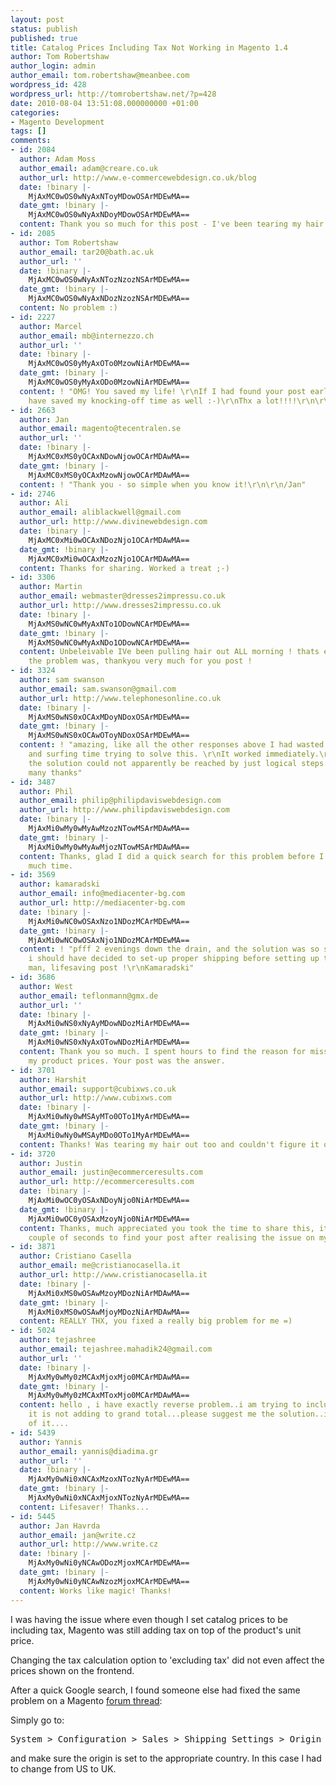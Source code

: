 ```yaml
---
layout: post
status: publish
published: true
title: Catalog Prices Including Tax Not Working in Magento 1.4
author: Tom Robertshaw
author_login: admin
author_email: tom.robertshaw@meanbee.com
wordpress_id: 428
wordpress_url: http://tomrobertshaw.net/?p=428
date: 2010-08-04 13:51:08.000000000 +01:00
categories:
- Magento Development
tags: []
comments:
- id: 2084
  author: Adam Moss
  author_email: adam@creare.co.uk
  author_url: http://www.e-commercewebdesign.co.uk/blog
  date: !binary |-
    MjAxMC0wOS0wNyAxNToyMDowOSArMDEwMA==
  date_gmt: !binary |-
    MjAxMC0wOS0wNyAxNDoyMDowOSArMDEwMA==
  content: Thank you so much for this post - I've been tearing my hair out!
- id: 2085
  author: Tom Robertshaw
  author_email: tar20@bath.ac.uk
  author_url: ''
  date: !binary |-
    MjAxMC0wOS0wNyAxNTozNzozNSArMDEwMA==
  date_gmt: !binary |-
    MjAxMC0wOS0wNyAxNDozNzozNSArMDEwMA==
  content: No problem :)
- id: 2227
  author: Marcel
  author_email: mb@internezzo.ch
  author_url: ''
  date: !binary |-
    MjAxMC0wOS0yMyAxOTo0MzowNiArMDEwMA==
  date_gmt: !binary |-
    MjAxMC0wOS0yMyAxODo0MzowNiArMDEwMA==
  content: ! "OMG! You saved my life! \r\nIf I had found your post earlier, it would
    have saved my knocking-off time as well :-)\r\nThx a lot!!!!\r\n\r\nRegards\r\nMarcel"
- id: 2663
  author: Jan
  author_email: magento@tecentralen.se
  author_url: ''
  date: !binary |-
    MjAxMC0xMS0yOCAxNDowNjowOCArMDAwMA==
  date_gmt: !binary |-
    MjAxMC0xMS0yOCAxMzowNjowOCArMDAwMA==
  content: ! "Thank you - so simple when you know it!\r\n\r\n/Jan"
- id: 2746
  author: Ali
  author_email: aliblackwell@gmail.com
  author_url: http://www.divinewebdesign.com
  date: !binary |-
    MjAxMC0xMi0wOCAxNDozNjo1OCArMDAwMA==
  date_gmt: !binary |-
    MjAxMC0xMi0wOCAxMzozNjo1OCArMDAwMA==
  content: Thanks for sharing. Worked a treat ;-)
- id: 3306
  author: Martin
  author_email: webmaster@dresses2impressu.co.uk
  author_url: http://www.dresses2impressu.co.uk
  date: !binary |-
    MjAxMS0wNC0wMyAxNTo1ODowNCArMDEwMA==
  date_gmt: !binary |-
    MjAxMS0wNC0wMyAxNDo1ODowNCArMDEwMA==
  content: Unbeleivable IVe been pulling hair out ALL morning ! thats exactly what
    the problem was, thankyou very much for you post !
- id: 3324
  author: sam swanson
  author_email: sam.swanson@gmail.com
  author_url: http://www.telephonesonline.co.uk
  date: !binary |-
    MjAxMS0wNS0xOCAxMDoyNDoxOSArMDEwMA==
  date_gmt: !binary |-
    MjAxMS0wNS0xOCAwOToyNDoxOSArMDEwMA==
  content: ! "amazing, like all the other responses above I had wasted time, sleep
    and surfing time trying to solve this. \r\nIt worked immediately.\r\nAmazing as
    the solution could not apparently be reached by just logical steps.\r\n\r\nmany
    many thanks"
- id: 3487
  author: Phil
  author_email: philip@philipdaviswebdesign.com
  author_url: http://www.philipdaviswebdesign.com
  date: !binary |-
    MjAxMi0wMy0wMyAwMzozNTowMSArMDAwMA==
  date_gmt: !binary |-
    MjAxMi0wMy0wMyAwMjozNTowMSArMDAwMA==
  content: Thanks, glad I did a quick search for this problem before I wasted too
    much time.
- id: 3569
  author: kamaradski
  author_email: info@mediacenter-bg.com
  author_url: http://mediacenter-bg.com
  date: !binary |-
    MjAxMi0wNC0wOSAxNzo1NDozMCArMDEwMA==
  date_gmt: !binary |-
    MjAxMi0wNC0wOSAxNjo1NDozMCArMDEwMA==
  content: ! "pfff 2 evenings down the drain, and the solution was so simple, Maybe
    i should have decided to set-up proper shipping before setting up tax :)\r\n\r\nThanks
    man, lifesaving post !\r\nKamaradski"
- id: 3686
  author: West
  author_email: teflonmann@gmx.de
  author_url: ''
  date: !binary |-
    MjAxMi0wNS0xNyAyMDowNDozMiArMDEwMA==
  date_gmt: !binary |-
    MjAxMi0wNS0xNyAxOTowNDozMiArMDEwMA==
  content: Thank you so much. I spent hours to find the reason for missing tax in
    my product prices. Your post was the answer.
- id: 3701
  author: Harshit
  author_email: support@cubixws.co.uk
  author_url: http://www.cubixws.com
  date: !binary |-
    MjAxMi0wNy0wMSAyMTo0OTo1MyArMDEwMA==
  date_gmt: !binary |-
    MjAxMi0wNy0wMSAyMDo0OTo1MyArMDEwMA==
  content: Thanks! Was tearing my hair out too and couldn't figure it out
- id: 3720
  author: Justin
  author_email: justin@ecommerceresults.com
  author_url: http://ecommerceresults.com
  date: !binary |-
    MjAxMi0wOC0yOSAxNDoyNjo0NiArMDEwMA==
  date_gmt: !binary |-
    MjAxMi0wOC0yOSAxMzoyNjo0NiArMDEwMA==
  content: Thanks, much appreciated you took the time to share this, it took me a
    couple of seconds to find your post after realising the issue on my own site.
- id: 3871
  author: Cristiano Casella
  author_email: me@cristianocasella.it
  author_url: http://www.cristianocasella.it
  date: !binary |-
    MjAxMi0xMS0wOSAwMzoyMDozNiArMDAwMA==
  date_gmt: !binary |-
    MjAxMi0xMS0wOSAwMjoyMDozNiArMDAwMA==
  content: REALLY THX, you fixed a really big problem for me =)
- id: 5024
  author: tejashree
  author_email: tejashree.mahadik24@gmail.com
  author_url: ''
  date: !binary |-
    MjAxMy0wMy0zMCAxMjoxMjo0MCArMDAwMA==
  date_gmt: !binary |-
    MjAxMy0wMy0zMCAxMToxMjo0MCArMDAwMA==
  content: hello , i have exactly reverse problem..i am trying to include tax but
    it is not adding to grand total...please suggest me the solution..i am fed up
    of it....
- id: 5439
  author: Yannis
  author_email: yannis@diadima.gr
  author_url: ''
  date: !binary |-
    MjAxMy0wNi0xNCAxMzoxNTozNyArMDEwMA==
  date_gmt: !binary |-
    MjAxMy0wNi0xNCAxMjoxNTozNyArMDEwMA==
  content: Lifesaver! Thanks...
- id: 5445
  author: Jan Havrda
  author_email: jan@write.cz
  author_url: http://www.write.cz
  date: !binary |-
    MjAxMy0wNi0yNCAwODozMjoxMCArMDEwMA==
  date_gmt: !binary |-
    MjAxMy0wNi0yNCAwNzozMjoxMCArMDEwMA==
  content: Works like magic! Thanks!
---
```

I was having the issue where even though I set catalog prices to be including tax, Magento was still adding tax on top of the product's unit price.

Changing the tax calculation option to 'excluding tax' did not even affect the prices shown on the frontend.

After a quick Google search, I found someone else had fixed the same problem on a Magento <a href="http://www.magentocommerce.com/boards/viewthread/78069/">forum thread</a>:

Simply go to:

<pre "text">System > Configuration > Sales > Shipping Settings > Origin</pre>

and make sure the origin is set to the appropriate country.  In this case I had to change from US to UK.
